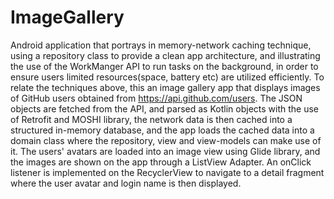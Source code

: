 # ImageGallery
Android application that portrays in memory-network caching technique, using a repository class to provide a clean app architecture, and illustrating the use of the WorkManger API to run tasks on the background, in order to ensure users limited resources(space, battery etc) are utilized efficiently. To relate the techniques above, this an image gallery app that displays images of GitHub users obtained from https://api.github.com/users. The JSON objects are fetched from the API, and parsed as Kotlin objects with the use of Retrofit and MOSHI library, the network data is then cached into a structured in-memory database, and the app loads the cached data into a domain class where the repository, view and view-models can make use of it. The users' avatars are loaded into an image view using Glide library, and the images are shown on the app through a ListView Adapter. An onClick listener is implemented on the RecyclerView to navigate to a detail fragment where the user avatar and login name is then displayed.
